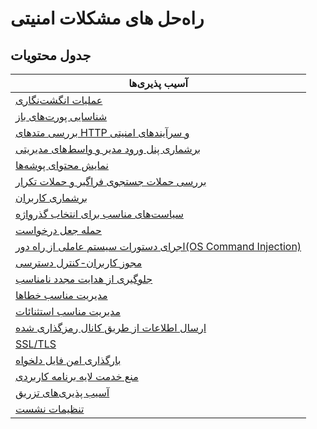 # راه‌حل های مشکلات امنیتی 
## جدول محتویات

| آسیب پذیری‌ها      | 
| ----------- |
| [عملیات انگشت‌نگاری](https://github.com/Fire-Null/Security-solutions/tree/main/%D8%B9%D9%85%D9%84%DB%8C%D8%A7%D8%AA%20%D8%A7%D9%86%DA%AF%D8%B4%D8%AA%E2%80%8C%D9%86%DA%AF%D8%A7%D8%B1%DB%8C)|
|[شناسایی پورت‌های باز](https://github.com/Fire-Null/Security-solutions/tree/main/%D8%B4%D9%86%D8%A7%D8%B3%D8%A7%DB%8C%DB%8C%20%D9%BE%D9%88%D8%B1%D8%AA%E2%80%8C%D9%87%D8%A7%DB%8C%20%D8%A8%D8%A7%D8%B2)|
|[بررسی متدهای HTTP و سرآیندهای امنیتی](https://github.com/Fire-Null/Security-solutions/tree/main/%D8%A8%D8%B1%D8%B1%D8%B3%DB%8C%20%D9%85%D8%AA%D8%AF%D9%87%D8%A7%DB%8C%20HTTP%20%D9%88%20%D8%B3%D8%B1%D8%A2%DB%8C%D9%86%D8%AF%D9%87%D8%A7%DB%8C%20%D8%A7%D9%85%D9%86%DB%8C%D8%AA%DB%8C)|
|[برشماری پنل ورود مدیر و واسط‌های مدیریتی](https://github.com/Fire-Null/Security-solutions/tree/main/%D8%A8%D8%B1%D8%B4%D9%85%D8%A7%D8%B1%DB%8C%20%D9%BE%D9%86%D9%84%20%D9%88%D8%B1%D9%88%D8%AF%20%D9%85%D8%AF%DB%8C%D8%B1%20%D9%88%20%D9%88%D8%A7%D8%B3%D8%B7%E2%80%8C%D9%87%D8%A7%DB%8C%20%D9%85%D8%AF%DB%8C%D8%B1%DB%8C%D8%AA%DB%8C)|
|[نمایش محتوای پوشه‌ها](https://github.com/Fire-Null/Security-solutions/tree/main/%D9%86%D9%85%D8%A7%DB%8C%D8%B4%20%D9%85%D8%AD%D8%AA%D9%88%D8%A7%DB%8C%20%D9%BE%D9%88%D8%B4%D9%87%E2%80%8C%D9%87%D8%A7)|
|[بررسی حملات جستجوی فراگیر و حملات تکرار](https://github.com/Fire-Null/Security-solutions/tree/main/%D8%A8%D8%B1%D8%B1%D8%B3%DB%8C%20%D8%AD%D9%85%D9%84%D8%A7%D8%AA%20%D8%AC%D8%B3%D8%AA%D8%AC%D9%88%DB%8C%20%D9%81%D8%B1%D8%A7%DA%AF%DB%8C%D8%B1%20%D9%88%20%D8%AD%D9%85%D9%84%D8%A7%D8%AA%20%D8%AA%DA%A9%D8%B1%D8%A7%D8%B1)|
|[برشماری کاربران](https://github.com/Fire-Null/Security-solutions/tree/main/%D8%A8%D8%B1%D8%B4%D9%85%D8%A7%D8%B1%DB%8C%20%DA%A9%D8%A7%D8%B1%D8%A8%D8%B1%D8%A7%D9%86)|
|[سیاست‌های مناسب برای انتخاب گذرواژه](https://github.com/Fire-Null/Security-solutions/tree/main/%D8%B3%DB%8C%D8%A7%D8%B3%D8%AA%E2%80%8C%D9%87%D8%A7%DB%8C%20%D9%85%D9%86%D8%A7%D8%B3%D8%A8%20%D8%A8%D8%B1%D8%A7%DB%8C%20%D8%A7%D9%86%D8%AA%D8%AE%D8%A7%D8%A8%20%DA%AF%D8%B0%D8%B1%D9%88%D8%A7%DA%98%D9%87)|
|[حمله جعل درخواست](https://github.com/Fire-Null/Security-solutions/tree/main/%D8%AD%D9%85%D9%84%D9%87%20%D8%AC%D8%B9%D9%84%20%D8%AF%D8%B1%D8%AE%D9%88%D8%A7%D8%B3%D8%AA)|
|[اجرای دستورات سیستم عاملی از راه دور(OS Command Injection)](https://github.com/Fire-Null/Security-solutions/tree/main/%D8%A7%D8%AC%D8%B1%D8%A7%DB%8C%20%D8%AF%D8%B3%D8%AA%D9%88%D8%B1%D8%A7%D8%AA%20%D8%B3%DB%8C%D8%B3%D8%AA%D9%85%20%D8%B9%D8%A7%D9%85%D9%84%DB%8C%20%D8%A7%D8%B2%20%D8%B1%D8%A7%D9%87%20%D8%AF%D9%88%D8%B1(OS%20Command%20Injection))|
|[مجوز کاربران-کنترل دسترسی](https://github.com/Fire-Null/Security-solutions/tree/main/%D9%85%D8%AC%D9%88%D8%B2%20%DA%A9%D8%A7%D8%B1%D8%A8%D8%B1%D8%A7%D9%86-%DA%A9%D9%86%D8%AA%D8%B1%D9%84%20%D8%AF%D8%B3%D8%AA%D8%B1%D8%B3%DB%8C)|
|[جلوگیری از هدایت مجدد نامناسب](https://github.com/Fire-Null/Security-solutions/tree/main/%D8%AC%D9%84%D9%88%DA%AF%DB%8C%D8%B1%DB%8C%20%D8%A7%D8%B2%20%D9%87%D8%AF%D8%A7%DB%8C%D8%AA%20%D9%85%D8%AC%D8%AF%D8%AF%20%D9%86%D8%A7%D9%85%D9%86%D8%A7%D8%B3%D8%A8)|
|[مدیریت مناسب خطاها](https://github.com/Fire-Null/Security-solutions/tree/main/%D9%85%D8%AF%DB%8C%D8%B1%DB%8C%D8%AA%20%D9%85%D9%86%D8%A7%D8%B3%D8%A8%20%D8%AE%D8%B7%D8%A7%D9%87%D8%A7)|
|[مدیریت مناسب استثنائات](https://github.com/Fire-Null/Security-solutions/tree/main/%D9%85%D8%AF%DB%8C%D8%B1%DB%8C%D8%AA%20%D9%85%D9%86%D8%A7%D8%B3%D8%A8%20%D8%A7%D8%B3%D8%AA%D8%AB%D9%86%D8%A7%D8%A6%D8%A7%D8%AA)|
|[ارسال اطلاعات از طریق کانال رمزگذاری شده](https://github.com/Fire-Null/Security-solutions/tree/main/%D8%A7%D8%B1%D8%B3%D8%A7%D9%84%20%D8%A7%D8%B7%D9%84%D8%A7%D8%B9%D8%A7%D8%AA%20%D8%A7%D8%B2%20%D8%B7%D8%B1%DB%8C%D9%82%20%DA%A9%D8%A7%D9%86%D8%A7%D9%84%20%D8%B1%D9%85%D8%B2%DA%AF%D8%B0%D8%A7%D8%B1%DB%8C%20%D8%B4%D8%AF%D9%87)|
|[SSL/TLS](https://github.com/Fire-Null/Security-solutions/tree/main/SSL/TLS)|
|[بارگذاری امن فایل دلخواه](https://github.com/Fire-Null/Security-solutions/tree/main/%D8%A8%D8%A7%D8%B1%DA%AF%D8%B0%D8%A7%D8%B1%DB%8C%20%D8%A7%D9%85%D9%86%20%D9%81%D8%A7%DB%8C%D9%84%20%D8%AF%D9%84%D8%AE%D9%88%D8%A7%D9%87)|
|[منع خدمت لایه برنامه کاربردی](https://github.com/Fire-Null/Security-solutions/tree/main/%D9%85%D9%86%D8%B9%20%D8%AE%D8%AF%D9%85%D8%AA%20%D9%84%D8%A7%DB%8C%D9%87%20%D8%A8%D8%B1%D9%86%D8%A7%D9%85%D9%87%20%DA%A9%D8%A7%D8%B1%D8%A8%D8%B1%D8%AF%DB%8C)|
|[آسیب پذیری‌های تزریق](https://github.com/Fire-Null/Security-solutions/tree/main/%D8%A2%D8%B3%DB%8C%D8%A8%20%D9%BE%D8%B0%DB%8C%D8%B1%DB%8C%E2%80%8C%D9%87%D8%A7%DB%8C%20%D8%AA%D8%B2%D8%B1%DB%8C%D9%82)|
|[تنظیمات نشست](https://github.com/Fire-Null/Security-solutions/tree/main/%D8%AA%D9%86%D8%B8%DB%8C%D9%85%D8%A7%D8%AA%20%D9%86%D8%B4%D8%B3%D8%AA)|
